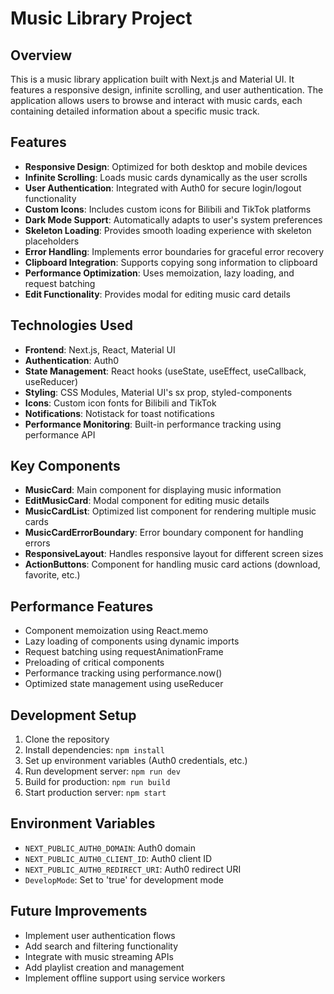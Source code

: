 # Music Library Project

## Overview
This is a music library application built with Next.js and Material UI. It features a responsive design, infinite scrolling, and user authentication. The application allows users to browse and interact with music cards, each containing detailed information about a specific music track.

## Features
- **Responsive Design**: Optimized for both desktop and mobile devices
- **Infinite Scrolling**: Loads music cards dynamically as the user scrolls
- **User Authentication**: Integrated with Auth0 for secure login/logout functionality
- **Custom Icons**: Includes custom icons for Bilibili and TikTok platforms
- **Dark Mode Support**: Automatically adapts to user's system preferences
- **Skeleton Loading**: Provides smooth loading experience with skeleton placeholders
- **Error Handling**: Implements error boundaries for graceful error recovery
- **Clipboard Integration**: Supports copying song information to clipboard
- **Performance Optimization**: Uses memoization, lazy loading, and request batching
- **Edit Functionality**: Provides modal for editing music card details

## Technologies Used
- **Frontend**: Next.js, React, Material UI
- **Authentication**: Auth0
- **State Management**: React hooks (useState, useEffect, useCallback, useReducer)
- **Styling**: CSS Modules, Material UI's sx prop, styled-components
- **Icons**: Custom icon fonts for Bilibili and TikTok
- **Notifications**: Notistack for toast notifications
- **Performance Monitoring**: Built-in performance tracking using performance API

## Key Components
- **MusicCard**: Main component for displaying music information
- **EditMusicCard**: Modal component for editing music details
- **MusicCardList**: Optimized list component for rendering multiple music cards
- **MusicCardErrorBoundary**: Error boundary component for handling errors
- **ResponsiveLayout**: Handles responsive layout for different screen sizes
- **ActionButtons**: Component for handling music card actions (download, favorite, etc.)

## Performance Features
- Component memoization using React.memo
- Lazy loading of components using dynamic imports
- Request batching using requestAnimationFrame
- Preloading of critical components
- Performance tracking using performance.now()
- Optimized state management using useReducer

## Development Setup
1. Clone the repository
2. Install dependencies: `npm install`
3. Set up environment variables (Auth0 credentials, etc.)
4. Run development server: `npm run dev`
5. Build for production: `npm run build`
6. Start production server: `npm start`

## Environment Variables
- `NEXT_PUBLIC_AUTH0_DOMAIN`: Auth0 domain
- `NEXT_PUBLIC_AUTH0_CLIENT_ID`: Auth0 client ID
- `NEXT_PUBLIC_AUTH0_REDIRECT_URI`: Auth0 redirect URI
- `DevelopMode`: Set to 'true' for development mode

## Future Improvements
- Implement user authentication flows
- Add search and filtering functionality
- Integrate with music streaming APIs
- Add playlist creation and management
- Implement offline support using service workers
